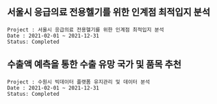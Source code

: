 ## 서울시 응급의료 전용헬기를 위한 인계점 최적입지 분석
~~~
Project : 서울시 응급의료 전용헬기를 위한 인계점 최적입지 분석
Date : 2021-02-01 ~ 2021-12-31
Status: Completed
~~~


## 수출액 예측을 통한 수출 유망 국가 및 품목 추천
~~~
Project : 수원시 빅데이터 플랫폼 유지관리 및 데이터 분석
Date : 2021-02-01 ~ 2021-12-31
Status: Completed
~~~
